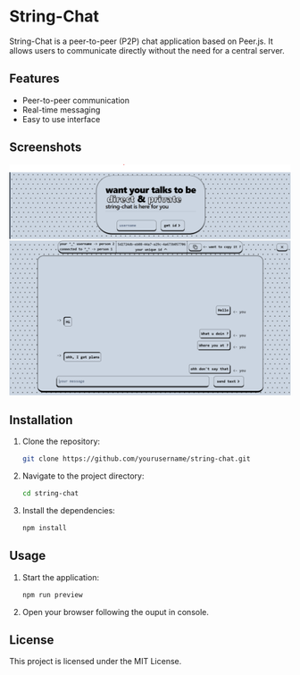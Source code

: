 # String-Chat

String-Chat is a peer-to-peer (P2P) chat application based on Peer.js. It allows users to communicate directly without the need for a central server.

## Features

- Peer-to-peer communication
- Real-time messaging
- Easy to use interface

## Screenshots

![Screenshot 1](https://github.com/Shivansh-Khunger/string-chat/raw/12f5d92ea845c9cca56435fd68f82c0db19a3322/assets/landing-ss.png)
![Screenshot 2](https://github.com/Shivansh-Khunger/string-chat/raw/12f5d92ea845c9cca56435fd68f82c0db19a3322/assets/chat-ss.png)

## Installation

1. Clone the repository:
   ```bash
   git clone https://github.com/yourusername/string-chat.git
   ```
2. Navigate to the project directory:
   ```bash
   cd string-chat
   ```
3. Install the dependencies:
   ```bash
   npm install
   ```

## Usage

1. Start the application:
   ```bash
   npm run preview
   ```
2. Open your browser following the ouput in console.

## License

This project is licensed under the MIT License.
